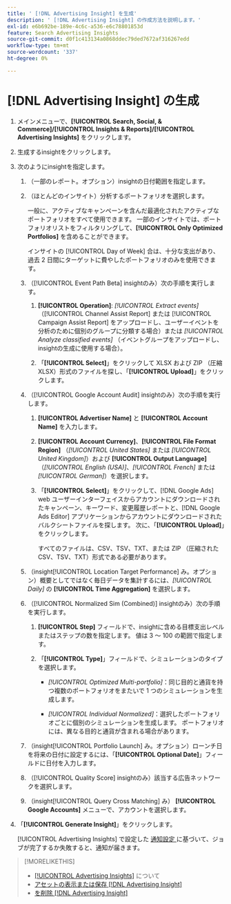 ```yaml
---
title: ' [!DNL Advertising Insight] を生成'
description: ' [!DNL Advertising Insight] の作成方法を説明します。'
exl-id: e6b692be-189e-4c6c-a536-e6c78801853d
feature: Search Advertising Insights
source-git-commit: d0f1c413134a0868ddec79ded7672af316267edd
workflow-type: tm+mt
source-wordcount: '337'
ht-degree: 0%

---
```


# [!DNL Advertising Insight] の生成

1. メインメニューで、**[!UICONTROL Search, Social, & Commerce]/[!UICONTROL Insights & Reports]/[!UICONTROL Advertising Insights]** をクリックします。

2. 生成するinsightをクリックします。

3. 次のようにinsightを指定します。

   1. （一部のレポート。オプション）insightの日付範囲を指定します。

   2. （ほとんどのインサイト）分析するポートフォリオを選択します。

      一般に、アクティブなキャンペーンを含んだ最適化されたアクティブなポートフォリオをすべて使用できます。 一部のインサイトでは、ポートフォリオリストをフィルタリングして、**[!UICONTROL Only Optimized Portfolios]** を含めることができます。

      インサイトの [!UICONTROL Day of Week] 合は、十分な支出があり、過去 2 日間にターゲットに費やしたポートフォリオのみを使用できます。

   3. （[!UICONTROL Event Path Beta] insightのみ）次の手順を実行します。

      1. **[!UICONTROL Operation]**: *[!UICONTROL Extract events]* （[!UICONTROL Channel Assist Report] または [!UICONTROL Campaign Assist Report] をアップロードし、ユーザーイベントを分析のために個別のグループに分類する場合）または *[!UICONTROL Analyze classified events]* （イベントグループをアップロードし、insightの生成に使用する場合）。

      1. 「**[!UICONTROL Select]**」をクリックして XLSX および ZIP （圧縮 XLSX）形式のファイルを探し、「**[!UICONTROL Upload]**」をクリックします。

   4. （[!UICONTROL Google Account Audit] insightのみ）次の手順を実行します。

      1. **[!UICONTROL Advertiser Name]** と **[!UICONTROL Account Name]** を入力します。

      1. **[!UICONTROL Account Currency]**、**[!UICONTROL File Format Region]** （*[!UICONTROL United States]* または *[!UICONTROL United Kingdom]*）および **[!UICONTROL Output Language]** （*[!UICONTROL English (USA)]*、*[!UICONTROL French]* または *[!UICONTROL German]*）を選択します。

      1. 「**[!UICONTROL Select]**」をクリックして、[!DNL Google Ads] web ユーザーインターフェイスからアカウントにダウンロードされたキャンペーン、キーワード、変更履歴レポートと、[!DNL Google Ads Editor] アプリケーションからアカウントにダウンロードされたバルクシートファイルを探します。 次に、「**[!UICONTROL Upload]**」をクリックします。

         すべてのファイルは、CSV、TSV、TXT、または ZIP （圧縮された CSV、TSV、TXT）形式である必要があります。

   5. （insight[!UICONTROL Location Target Performance] み。オプション）概要としてではなく毎日データを集計するには、*[!UICONTROL Daily]* の **[!UICONTROL Time Aggregation]** を選択します。

   6. （[!UICONTROL Normalized Sim (Combined)] insightのみ）次の手順を実行します。

      1. **[!UICONTROL Step]** フィールドで、insightに含める目標支出レベルまたはステップの数を指定します。 値は 3 ～ 100 の範囲で指定します。

      1. 「**[!UICONTROL Type]**」フィールドで、シミュレーションのタイプを選択します。

         * *[!UICONTROL Optimized Multi-portfolio]*：同じ目的と通貨を持つ複数のポートフォリオをまたいで 1 つのシミュレーションを生成します。

         * *[!UICONTROL Individual Normalized]*：選択したポートフォリオごとに個別のシミュレーションを生成します。 ポートフォリオには、異なる目的と通貨が含まれる場合があります。

   7. （insight[!UICONTROL Portfolio Launch] み。オプション）ローンチ日を将来の日付に設定するには、「**[!UICONTROL Optional Date]**」フィールドに日付を入力します。

   8. （[!UICONTROL Quality Score] insightのみ）該当する広告ネットワークを選択します。

   9. （insight[!UICONTROL Query Cross Matching] み） **[!UICONTROL Google Accounts]** メニューで、アカウントを選択します。

4. 「**[!UICONTROL Generate Insight]**」をクリックします。

   [!UICONTROL Advertising Insights] で設定した [ 通知設定 ](/help/search-social-commerce/notifications/notification-edit.md) に基づいて、ジョブが完了するか失敗すると、通知が届きます。

>[!MORELIKETHIS]
>
>* [[!UICONTROL Advertising Insights]](insight-about.md) について
>* [ アセットの表示または保存  [!DNL Advertising Insight]](insight-view-save.md)
>* [ を削除  [!DNL Advertising Insight]](insight-delete.md)
